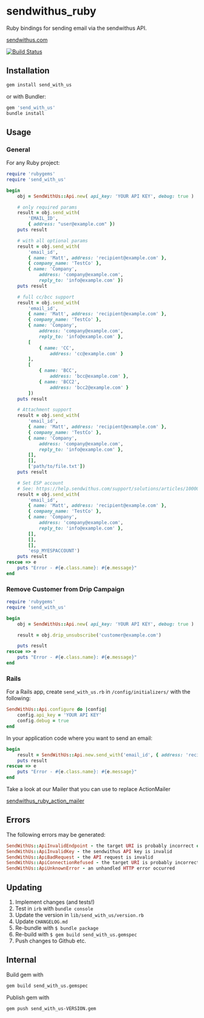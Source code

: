 # sendwithus_ruby

Ruby bindings for sending email via the sendwithus API.

[sendwithus.com](http://sendwithus.com)

[![Build Status](https://api.travis-ci.org/sendwithus/sendwithus_ruby.png)](https://travis-ci.org/sendwithus/sendwithus_ruby)

## Installation

```bash
gem install send_with_us
```

or with Bundler:

```bash
gem 'send_with_us'
bundle install
```

## Usage

### General

For any Ruby project:
```ruby
require 'rubygems'
require 'send_with_us'

begin
    obj = SendWithUs::Api.new( api_key: 'YOUR API KEY', debug: true )

    # only required params
    result = obj.send_with(
        'EMAIL_ID',
        { address: "user@example.com" })
    puts result

    # with all optional params
    result = obj.send_with(
        'email_id',
        { name: 'Matt', address: 'recipient@example.com' },
        { company_name: 'TestCo' },
        { name: 'Company',
            address: 'company@example.com',
            reply_to: 'info@example.com' })
    puts result

    # full cc/bcc support
    result = obj.send_with(
        'email_id',
        { name: 'Matt', address: 'recipient@example.com' },
        { company_name: 'TestCo' },
        { name: 'Company',
            address: 'company@example.com',
            reply_to: 'info@example.com' },
        [
            { name: 'CC',
                address: 'cc@example.com' }
        ],
        [
            { name: 'BCC',
                address: 'bcc@example.com' },
            { name: 'BCC2',
                address: 'bcc2@example.com' }
        ])
    puts result

    # Attachment support
    result = obj.send_with(
        'email_id',
        { name: 'Matt', address: 'recipient@example.com' },
        { company_name: 'TestCo' },
        { name: 'Company',
            address: 'company@example.com',
            reply_to: 'info@example.com' },
        [],
        [],
        ['path/to/file.txt'])
    puts result

    # Set ESP account
    # See: https://help.sendwithus.com/support/solutions/articles/1000088976-set-up-and-use-multiple 
    result = obj.send_with(
        'email_id',
        { name: 'Matt', address: 'recipient@example.com' },
        { company_name: 'TestCo' },
        { name: 'Company',
            address: 'company@example.com',
            reply_to: 'info@example.com' },
        [],
        [],
        [],
        'esp_MYESPACCOUNT')
    puts result
rescue => e
    puts "Error - #{e.class.name}: #{e.message}"
end
```

### Remove Customer from Drip Campaign
```ruby
require 'rubygems'
require 'send_with_us'

begin
    obj = SendWithUs::Api.new( api_key: 'YOUR API KEY', debug: true )

    result = obj.drip_unsubscribe('customer@example.com')

    puts result
rescue => e
    puts "Error - #{e.class.name}: #{e.message}"
end
```

### Rails

For a Rails app, create `send_with_us.rb` in `/config/initializers/`
with the following:

```ruby
SendWithUs::Api.configure do |config|
    config.api_key = 'YOUR API KEY'
    config.debug = true
end
```

In your application code where you want to send an email:

```ruby
begin
    result = SendWithUs::Api.new.send_with('email_id', { address: 'recipient@example.com' }, { company_name: 'TestCo' })
    puts result
rescue => e
    puts "Error - #{e.class.name}: #{e.message}"
end
```

Take a look at our Mailer that you can use to replace ActionMailer

[sendwithus_ruby_action_mailer](https://github.com/sendwithus/sendwithus_ruby_action_mailer)


## Errors

The following errors may be generated:

```ruby
SendWithUs::ApiInvalidEndpoint - the target URI is probably incorrect or email_id is invalid
SendWithUs::ApiInvalidKey - the sendwithus API key is invalid
SendWithUs::ApiBadRequest - the API request is invalid
SendWithUs::ApiConnectionRefused - the target URI is probably incorrect
SendWithUs::ApiUnknownError - an unhandled HTTP error occurred
```


## Updating

1. Implement changes (and tests!)
2. Test in `irb` with `bundle console`
3. Update the version in `lib/send_with_us/version.rb`
4. Update `CHANGELOG.md`
4. Re-bundle with `$ bundle package`
5. Re-build with `$ gem build send_with_us.gemspec`
6. Push changes to Github etc.


## Internal
Build gem with

```bash
gem build send_with_us.gemspec
```

Publish gem with

```bash
gem push send_with_us-VERSION.gem
```
